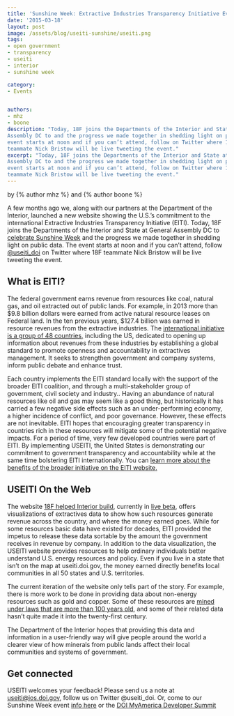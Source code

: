 ```yaml
---
title: 'Sunshine Week: Extractive Industries Transparency Initiative Event'
date: '2015-03-18'
layout: post
image: /assets/blog/useiti-sunshine/useiti.png
tags:
- open government
- transparency
- useiti
- interior
- sunshine week

category:
- Events


authors:
- mhz
- boone
description: "Today, 18F joins the Departments of the Interior and State at General
Assembly DC to and the progress we made together in shedding light on public data. The
event starts at noon and if you can’t attend, follow on Twitter where 18F
teammate Nick Bristow will be live tweeting the event."
excerpt: "Today, 18F joins the Departments of the Interior and State at General
Assembly DC to and the progress we made together in shedding light on public data. The
event starts at noon and if you can’t attend, follow on Twitter where 18F
teammate Nick Bristow will be live tweeting the event."
---
```

 by {% author mhz %} and {% author boone %}

A few months ago we, along with our partners at the Department of the
Interior, launched a new website showing the U.S.’s commitment to the
international Extractive Industries Transparency Initiative (EITI).
Today, 18F joins the Departments of the Interior and State at General
Assembly DC to [celebrate Sunshine
Week](https://www.eventbrite.com/e/celebrating-sunshine-week-shining-light-on-us-foreign-assistance-us-extractive-industries-tickets-16023629106)
and the progress we made together in shedding light on public data. The
event starts at noon and if you can’t attend, follow
[@useiti\_doi](https://twitter.com/useiti_doi) on Twitter where 18F
teammate Nick Bristow will be live tweeting the event.

## What is EITI?

The federal government earns revenue from resources like coal, natural
gas, and oil extracted out of public lands. For example, in 2013 more
than $9.8 billion dollars were earned from active natural resource
leases on Federal land. In the ten previous years, $127.4 billion was
earned in resource revenues from the extractive industries. The
[international initiative is a group of 48
countries,](https://eiti.org) including the US, dedicated to opening up
information about revenues from these industries by establishing a
global standard to promote openness and accountability in extractives
management. It seeks to strengthen government and company systems,
inform public debate and enhance trust.

Each country implements the EITI standard locally with the support of
the broader EITI coalition, and through a multi-stakeholder group of
government, civil society and industry.. Having an abundance of natural
resources like oil and gas may seem like a good thing, but historically
it has carried a few negative side effects such as an under-performing
economy, a higher incidence of conflict, and poor governance. However,
these effects are not inevitable. EITI hopes that encouraging greater
transparency in countries rich in these resources will mitigate some of
the potential negative impacts. For a period of time, very few developed
countries were part of EITI. By implementing USEITI, the United States
is demonstrating our commitment to government transparency and
accountability while at the same time bolstering EITI internationally.
You can [learn more about the benefits of the broader initiative on the
EITI
website](https://eiti.org/eiti/benefits)[.](https://eiti.org/eiti/benefits)

## USEITI On the Web

The website [18F helped Interior build](https://useiti.doi.gov),
currently in [live beta](https://18f.gsa.gov/dashboard/stages/),
offers visualizations of extractives data to show how such resources
generate revenue across the country, and where the money earned goes.
While for some resources basic data have existed for decades, EITI
provided the impetus to release these data sortable by the amount the
government receives in revenue by company. In addition to the data
visualization, the USEITI website provides resources to help ordinary
individuals better understand U.S. energy resources and policy. Even if
you live in a state that isn’t on the map at useiti.doi.gov, the money
earned directly benefits local communities in all 50 states and U.S.
territories.

The current iteration of the website only tells part of the story. For
example, there is more work to be done in providing data about
non-energy resources such as gold and copper. Some of these resources
are [mined under laws that are more than 100 years
old](https://en.wikipedia.org/wiki/General_Mining_Act_of_1872), and some
of their related data hasn’t quite made it into the twenty-first
century.

The Department of the Interior hopes that providing this data and
information in a user-friendly way will give people around the world a
clearer view of how minerals from public lands affect their local
communities and systems of government.

## Get connected

USEITI welcomes your feedback! Please send us a note at
[useiti@ios.doi.gov](mailto:useiti@ios.doi.gov), follow us on Twitter
@useiti\_doi. Or, come to our Sunshine Week event [info here](https://www.eventbrite.com/e/celebrating-sunshine-week-shining-light-on-us-foreign-assistance-us-extractive-industries-tickets-16023629106) or the
[DOI MyAmerica Developer Summit](http://openglobe.github.io/myamerica-devsummit/)

